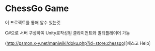 # ChessGo Game

이 프로젝트를 통해 알수 있는것

C#으로 서버 구성하여 Unity로작성된 클라이언트와 멀티플레이어 가능

(http://psmon.x-y.net/maniwiki/doku.php?id=store:chessgo)[체스고 Help]
 
